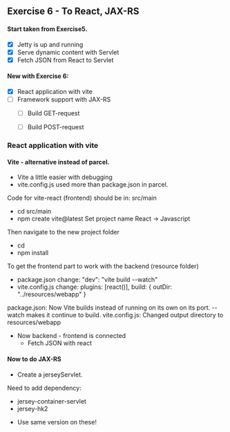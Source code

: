 ## Exercise 6 - To React, JAX-RS

#### Start taken from Exercise5.
* [x] Jetty is up and running
* [x] Serve dynamic content with Servlet
* [x] Fetch JSON from React to Servlet

#### New with Exercise 6:
* [x] React application with vite
* [ ] Framework support with JAX-RS
  * [ ] Build GET-request
  * [ ] Build POST-request

  
### React application with vite
#### Vite - alternative instead of parcel.
* Vite a little easier with debugging
* vite.config.js used more than package.json in parcel.

Code for vite-react (frontend) should be in: src/main
- cd src/main
- npm create vite@latest
  Set project name
  React -> Javascript

Then navigate to the new project folder
- cd <project-name>
- npm install

To get the frontend part to work with the backend (resource folder)
- package.json change:
  "dev": "vite build --watch"
- vite.config.js change:
  plugins: [react()],
  build: {
  outDir: "../resources/webapp"
  }

package.json: Now Vite builds instead of running on its own on its port.
--watch makes it continue to build.
vite.config.js: Changed output directory to resources/webapp
* Now backend - frontend is connected
    * Fetch JSON with react


#### Now to do JAX-RS
- Create a jerseyServlet.

Need to add dependency:
- jersey-container-servlet
- jersey-hk2
* Use same version on these!